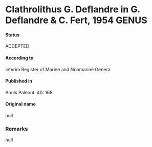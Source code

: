 Clathrolithus G. Deflandre in G. Deflandre & C. Fert, 1954 GENUS
=======

#### Status
ACCEPTED

#### According to
Interim Register of Marine and Nonmarine Genera

#### Published in
Annls Paléont. 40: 168.

#### Original name
null

### Remarks
null